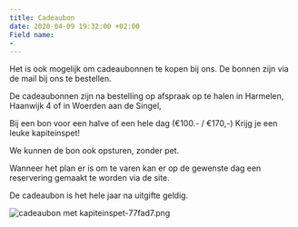 ```yaml
---
title: Cadeaubon
date: 2020-04-09 19:32:00 +02:00
Field name:
- 
---
```


Het is ook mogelijk om cadeaubonnen te kopen bij ons. De bonnen zijn via de mail bij ons te bestellen. 

De cadeaubonnen zijn na bestelling op afspraak op te halen in Harmelen, Haanwijk 4  of in Woerden aan de Singel, 

Bij een bon voor een halve of een hele dag (€100.- / €170,-) Krijg je een leuke kapiteinspet!

We kunnen de bon ook opsturen, zonder pet.

Wanneer het plan er is om te varen kan er op de gewenste dag een reservering gemaakt te worden via de site.

De cadeaubon is het hele jaar na uitgifte geldig.


![cadeaubon met kapiteinspet-77fad7.png](/uploads/cadeaubon%20met%20kapiteinspet-77fad7.png)